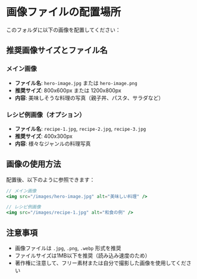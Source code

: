 # 画像ファイルの配置場所

このフォルダに以下の画像を配置してください：

## 推奨画像サイズとファイル名

### メイン画像
- **ファイル名**: `hero-image.jpg` または `hero-image.png`
- **推奨サイズ**: 800x600px または 1200x800px
- **内容**: 美味しそうな料理の写真（親子丼、パスタ、サラダなど）

### レシピ例画像（オプション）
- **ファイル名**: `recipe-1.jpg`, `recipe-2.jpg`, `recipe-3.jpg`
- **推奨サイズ**: 400x300px
- **内容**: 様々なジャンルの料理写真

## 画像の使用方法

配置後、以下のように参照できます：

```jsx
// メイン画像
<img src="/images/hero-image.jpg" alt="美味しい料理" />

// レシピ例画像
<img src="/images/recipe-1.jpg" alt="和食の例" />
```

## 注意事項

- 画像ファイルは `.jpg`, `.png`, `.webp` 形式を推奨
- ファイルサイズは1MB以下を推奨（読み込み速度のため）
- 著作権に注意して、フリー素材または自分で撮影した画像を使用してください
